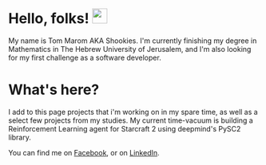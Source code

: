 # Hello, folks! <img src="https://raw.githubusercontent.com/MartinHeinz/MartinHeinz/master/wave.gif" width="30px">

My name is Tom Marom AKA Shookies.
I'm currently finishing my degree in Mathematics in The Hebrew University of Jerusalem,
and I'm also looking for my first challenge as a software developer. 

# What's here?

I add to this page projects that i'm working on in my spare time, as well as a select few projects from my studies.
My current time-vacuum is building a Reinforcement Learning agent for Starcraft 2 using deepmind's PySC2 library.


<!--[![sc2_bot Card](https://github-readme-stats.vercel.app/api/pin/?username=shookies&repo=SC2_agent&theme=dark)](https://github.com//shookies/SC2_agent) -->

You can find me on [Facebook][1], or on [LinkedIn][2].

<!-- Icons -->

[1.2]: https://icons.iconarchive.com/icons/danleech/simple/16/facebook-icon.png (facebook icon)
[2.2]: https://raw.githubusercontent.com/MartinHeinz/MartinHeinz/master/linkedin-3-16.png (LinkedIn icon)

<!-- Links to your social media accounts -->

[1]: https://www.facebook.com/tom.marom1/
[2]: https://www.linkedin.com/in/tmarom/
